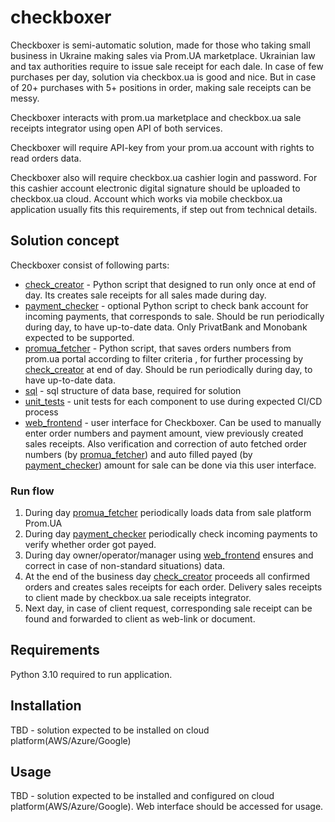 # checkboxer
Checkboxer is semi-automatic solution, made for those who taking 
small business in Ukraine making sales via Prom.UA marketplace. Ukrainian 
law and tax authorities require to issue sale receipt for each dale.
In case of few purchases per day, solution via checkbox.ua is good 
and nice. But in case of 20+ purchases with 5+ positions in order, making
sale receipts can be messy.

Checkboxer interacts with prom.ua marketplace and checkbox.ua sale receipts 
integrator using open API of both services.

Checkboxer will require API-key from your prom.ua account with rights to read
orders data.

Checkboxer also will require checkbox.ua cashier login and password. For this
cashier account electronic digital signature should be uploaded to checkbox.ua cloud.
Account which works via mobile checkbox.ua application usually fits this requirements, 
if step out from technical details.

## Solution concept
Checkboxer consist of following parts:
- [check_creator](./check_creator/README.md) - Python script that designed to run only 
once at end of day. Its creates sale receipts for all sales made during day.
- [payment_checker](./payment_checker/README.md) - optional Python script to check bank account
for incoming payments, that corresponds to sale. Should be run periodically during day, to have up-to-date data.
Only PrivatBank and Monobank expected to be supported.
- [promua_fetcher](./promua_fetcher/README.md) - Python script, that saves orders numbers from 
prom.ua portal according to filter criteria , for further processing by [check_creator](./check_creator/README.md)
at end of day. Should be run periodically during day, to have up-to-date data.
- [sql](./sql/README.md) - sql structure of data base, required for solution
- [unit_tests](./unit_tests/README.md) - unit tests for each component to use during expected CI/CD process
- [web_frontend](./web_frontend/README.md) - user interface for Checkboxer. Can be used to manually enter order numbers 
and payment amount, view previously created sales receipts. Also verification and correction of auto fetched order 
numbers (by [promua_fetcher](./promua_fetcher/README.md)) and auto filled payed 
(by [payment_checker](./payment_checker/README.md)) amount for sale can be done via this user interface.

### Run flow
1. During day [promua_fetcher](./promua_fetcher/README.md) periodically loads data from sale platform Prom.UA
2. During day [payment_checker](./payment_checker/README.md) periodically check incoming payments to verify whether 
order got payed.
3. During day owner/operator/manager using [web_frontend](./web_frontend/README.md) ensures and correct
in case of non-standard situations) data.
4. At the end of the business day [check_creator](./check_creator/README.md) proceeds all confirmed orders and creates
sales receipts for each order. Delivery sales receipts to client made by checkbox.ua sale receipts integrator.
5. Next day, in case of client request, corresponding sale receipt can be found and forwarded to client as web-link 
or document.

## Requirements
Python 3.10 required to run application.

## Installation
TBD - solution expected to be installed on cloud platform(AWS/Azure/Google)

## Usage
TBD - solution expected to be installed and configured on cloud platform(AWS/Azure/Google). Web interface should 
be accessed for usage.

